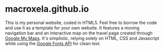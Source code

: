 # macroxela.github.io

This is my personal website, coded in HTML5. Feel free to borrow the code and use it as a template for your own website. It features a moving navigation bar and an interactive map on the travel page created through [Google My Maps](google.com/maps/d). It's simplistic, relying solely on HTML, CSS and Javascript while using the [Google Fonts API](https://fonts.google.com/) for clean text.
